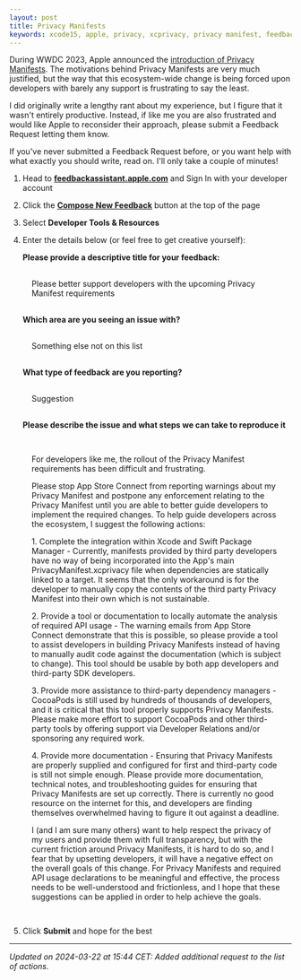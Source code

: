 ```yaml
---
layout: post
title: Privacy Manifests
keywords: xcode15, apple, privacy, xcprivacy, privacy manifest, feedback
---
```


During WWDC 2023, Apple announced the [introduction of Privacy Manifests](https://developer.apple.com/videos/play/wwdc2023/10060). The motivations behind Privacy Manifests are very much justified, but the way that this ecosystem-wide change is being forced upon developers with barely any support is frustrating to say the least.

I did originally write a lengthy rant about my experience, but I figure that it wasn't entirely productive. Instead, if like me you are also frustrated and would like Apple to reconsider their approach, please submit a Feedback Request letting them know.

If you've never submitted a Feedback Request before, or you want help with what exactly you should write, read on. I'll only take a couple of minutes!

1. Head to [**feedbackassistant.apple.com**](https://feedbackassistant.apple.com/) and Sign In with your developer account
2. Click the [**Compose New Feedback**](https://feedbackassistant.apple.com/new-form-response) button at the top of the page
3. Select **Developer Tools & Resources**
4. Enter the details below (or feel free to get creative yourself):

    **Please provide a descriptive title for your feedback:**

    <p class="highlight" style="padding: 16px">
      Please better support developers with the upcoming Privacy Manifest requirements
    </p>

    **Which area are you seeing an issue with?**

    <p class="highlight" style="padding: 16px">
      Something else not on this list
    </p>

    **What type of feedback are you reporting?**

    <p class="highlight" style="padding: 16px">
      Suggestion
    </p>

    **Please describe the issue and what steps we can take to reproduce it**

    <div class="highlight" style="padding: 16px">
      <p>
        For developers like me, the rollout of the Privacy Manifest requirements has been difficult and frustrating.
      </p>

      <p>
        Please stop App Store Connect from reporting warnings about my Privacy Manifest and postpone any enforcement relating to the Privacy Manifest until you are able to better guide developers to implement the required changes. To help guide developers across the ecosystem, I suggest the following actions:
      </p>

      <p>
        1. Complete the integration within Xcode and Swift Package Manager - Currently, manifests provided by third party developers have no way of being incorporated into the App's main PrivacyManifest.xcprivacy file when dependencies are statically linked to a target. It seems that the only workaround is for the developer to manually copy the contents of the third party Privacy Manifest into their own which is not sustainable.
      </p>

      <p>
        2. Provide a tool or documentation to locally automate the analysis of required API usage - The warning emails from App Store Connect demonstrate that this is possible, so please provide a tool to assist developers in building Privacy Manifests instead of having to manually audit code against the documentation (which is subject to change). This tool should be usable by both app developers and third-party SDK developers.
      </p>

      <p>
        3. Provide more assistance to third-party dependency managers - CocoaPods is still used by hundreds of thousands of developers, and it is critical that this tool properly supports Privacy Manifests. Please make more effort to support CocoaPods and other third-party tools by offering support via Developer Relations and/or sponsoring any required work.
      </p>

      <p>
        4. Provide more documentation - Ensuring that Privacy Manifests are properly supplied and configured for first and third-party code is still not simple enough. Please provide more documentation, technical notes, and troubleshooting guides for ensuring that Privacy Manifests are set up correctly. There is currently no good resource on the internet for this, and developers are finding themselves overwhelmed having to figure it out against a deadline.
      </p>

      <p>
        I (and I am sure many others) want to help respect the privacy of my users and provide them with full transparency, but with the current friction around Privacy Manifests, it is hard to do so, and I fear that by upsetting developers, it will have a negative effect on the overall goals of this change. For Privacy Manifests and required API usage declarations to be meaningful and effective, the process needs to be well-understood and frictionless, and I hope that these suggestions can be applied in order to help achieve the goals.
      </p>
    </div>

5. Click **Submit** and hope for the best

---

_Updated on 2024-03-22 at 15:44 CET: Added additional request to the list of actions._
